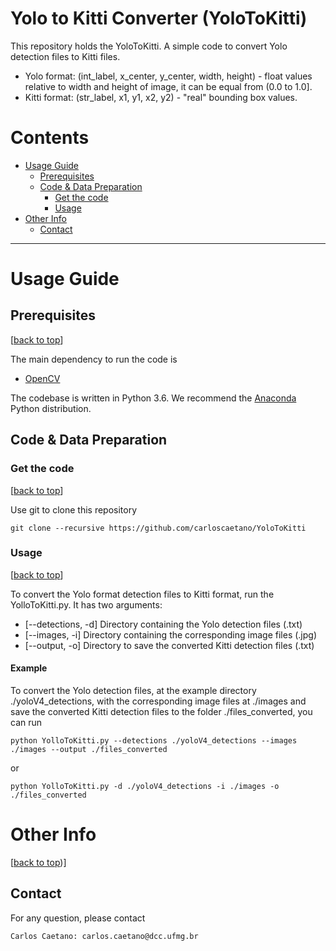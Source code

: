 # Yolo to Kitti Converter (YoloToKitti)

This repository holds the YoloToKitti. A simple code to convert Yolo detection files to Kitti files.
- Yolo format: (int_label, x_center, y_center, width, height) - float values relative to width and height of image, it can be equal from (0.0 to 1.0].
- Kitti format: (str_label, x1, y1, x2, y2) - "real" bounding box values.

# Contents
* [Usage Guide](#usage-guide)
  * [Prerequisites](#prerequisites)
  * [Code & Data Preparation](#code--data-preparation)
    * [Get the code](#get-the-code)
    * [Usage](#usage)
* [Other Info](#other-info)
  * [Contact](#contact)

----
# Usage Guide

## Prerequisites
[[back to top](#yolo-to-kitti-converter-yolotokitti)]

The main dependency to run the code is

- [OpenCV][opencv]

The codebase is written in Python 3.6. We recommend the [Anaconda][anaconda] Python distribution.

## Code & Data Preparation

### Get the code
[[back to top](#yolo-to-kitti-converter-yolotokitti)]

Use git to clone this repository
```
git clone --recursive https://github.com/carloscaetano/YoloToKitti
```

### Usage
[[back to top](#yolo-to-kitti-converter-yolotokitti)]

To convert the Yolo format detection files to Kitti format, run the YolloToKitti.py. It has two arguments:
- [--detections, -d] Directory containing the Yolo detection files (.txt)
- [--images, -i] Directory containing the corresponding image files (.jpg)
- [--output, -o] Directory to save the converted Kitti detection files (.txt)

#### Example
To convert the Yolo detection files, at the example directory ./yoloV4_detections, with the corresponding image files at ./images and save the converted Kitti detection files to the folder ./files_converted, you can run
```
python YolloToKitti.py --detections ./yoloV4_detections --images ./images --output ./files_converted
```
or
```
python YolloToKitti.py -d ./yoloV4_detections -i ./images -o ./files_converted
```

# Other Info
[[back to top](#yolo-to-kitti-converter-yolotokitti))]

## Contact
For any question, please contact
```
Carlos Caetano: carlos.caetano@dcc.ufmg.br
```

[opencv]:https://opencv.org/
[anaconda]:https://www.continuum.io/downloads